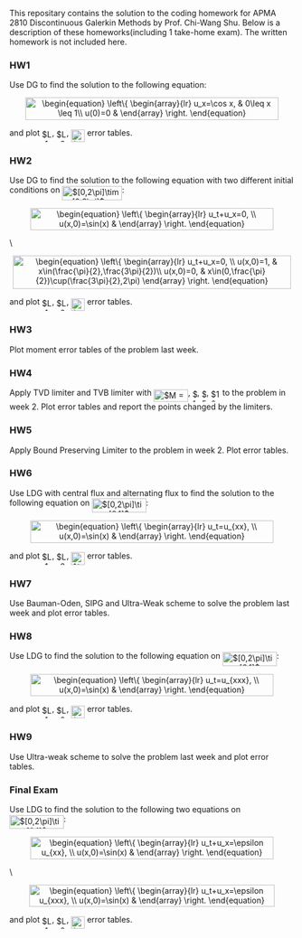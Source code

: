 This repositary contains the solution to the coding homework for APMA 2810 Discontinuous Galerkin Methods by Prof. Chi-Wang Shu. Below is a description of these homeworks(including 1 take-home exam). The written homework is not included here.

### **HW1**

Use DG to find the solution to the following equation:
<p align="center"><img alt="\begin{equation}&#10;\left\{&#10;             \begin{array}{lr}&#10;             u_x=\cos x, &amp;  0\leq x \leq 1\\&#10;             u(0)=0 &amp;  &#10;             \end{array}&#10;\right.&#10;\end{equation}" src="https://rawgit.com/zzhang222/dg/master/svgs/13344509d7232284f0fb074711415c7a.png" align="middle" width="447.71743994999997pt" height="39.452455349999994pt"/></p>
and plot <img alt="$L_1$" src="https://rawgit.com/zzhang222/dg/master/svgs/929ed909014029a206f344a28aa47d15.png" align="middle" width="17.73978854999999pt" height="22.465723500000017pt"/>, <img alt="$L_2$" src="https://rawgit.com/zzhang222/dg/master/svgs/4327ea69d9c5edcc8ddaf24f1d5b47e4.png" align="middle" width="17.73978854999999pt" height="22.465723500000017pt"/>, <img alt="$L_{\infty}$" src="https://rawgit.com/zzhang222/dg/master/svgs/986e40e0f11ab0c97cfd953d6e3fb747.png" align="middle" width="24.292324649999987pt" height="22.465723500000017pt"/> error tables.

### **HW2**

Use DG to find the solution to the following equation with two different initial conditions on <img alt="$[0,2\pi]\times[0,2\pi]$" src="https://rawgit.com/zzhang222/dg/master/svgs/0f1880c6e7bbc3ac10285066ac8ba019.png" align="middle" width="105.76486634999999pt" height="24.65753399999998pt"/>:
<p align="center"><img alt="\begin{equation}&#10;\left\{&#10;             \begin{array}{lr}&#10;             u_t+u_x=0, \\&#10;             u(x,0)=\sin(x) &amp;  &#10;             \end{array}&#10;\right.&#10;\end{equation}" src="https://rawgit.com/zzhang222/dg/master/svgs/825df8af772fed0c9d30e6b4442110fd.png" align="middle" width="429.42427605pt" height="39.452455349999994pt"/></p>
\
<p align="center"><img alt="\begin{equation}&#10;\left\{&#10;             \begin{array}{lr}&#10;             u_t+u_x=0, \\&#10;             u(x,0)=1, &amp;  x\in(\frac{\pi}{2},\frac{3\pi}{2})\\&#10;             u(x,0)=0, &amp;  x\in(0,\frac{\pi}{2})\cup(\frac{3\pi}{2},2\pi)&#10;             \end{array}&#10;\right.&#10;\end{equation}" src="https://rawgit.com/zzhang222/dg/master/svgs/f7d752fc0ab8308a0f68f8073ba3a8ac.png" align="middle" width="491.1943278pt" height="59.178683850000006pt"/></p>
and plot <img alt="$L_1$" src="https://rawgit.com/zzhang222/dg/master/svgs/929ed909014029a206f344a28aa47d15.png" align="middle" width="17.73978854999999pt" height="22.465723500000017pt"/>, <img alt="$L_2$" src="https://rawgit.com/zzhang222/dg/master/svgs/4327ea69d9c5edcc8ddaf24f1d5b47e4.png" align="middle" width="17.73978854999999pt" height="22.465723500000017pt"/>, <img alt="$L_{\infty}$" src="https://rawgit.com/zzhang222/dg/master/svgs/986e40e0f11ab0c97cfd953d6e3fb747.png" align="middle" width="24.292324649999987pt" height="22.465723500000017pt"/> error tables.

### **HW3**

Plot moment error tables of the problem last week.

### **HW4**

Apply TVD limiter and TVB limiter with <img alt="$M = 0.1$" src="https://rawgit.com/zzhang222/dg/master/svgs/5781b091b470317acd7f461f904dcf36.png" align="middle" width="60.66198929999999pt" height="22.465723500000017pt"/>, <img alt="$1$" src="https://rawgit.com/zzhang222/dg/master/svgs/034d0a6be0424bffe9a6e7ac9236c0f5.png" align="middle" width="8.219209349999991pt" height="21.18721440000001pt"/>, <img alt="$5$" src="https://rawgit.com/zzhang222/dg/master/svgs/9612eecfec9dadf1a81d296bd2473777.png" align="middle" width="8.219209349999991pt" height="21.18721440000001pt"/>, <img alt="$10$" src="https://rawgit.com/zzhang222/dg/master/svgs/b0c08f9b595a704efb907fc688034d80.png" align="middle" width="16.438418699999993pt" height="21.18721440000001pt"/> to the problem in week 2. Plot error tables and report the points changed by the limiters.

### **HW5**

Apply Bound Preserving Limiter to the problem in week 2. Plot error tables.

### **HW6**

Use LDG with central flux and alternating flux to find the solution to the following equation on <img alt="$[0,2\pi]\times[0,1]$" src="https://rawgit.com/zzhang222/dg/master/svgs/0bb8c0cc4fff220f3dc9ff3b13b2c985.png" align="middle" width="95.80477829999998pt" height="24.65753399999998pt"/>:
<p align="center"><img alt="\begin{equation}&#10;\left\{&#10;             \begin{array}{lr}&#10;             u_t=u_{xx}, \\&#10;             u(x,0)=\sin(x) &amp;  &#10;             \end{array}&#10;\right.&#10;\end{equation}" src="https://rawgit.com/zzhang222/dg/master/svgs/f73503b1bc5e3c3bf8cb90960bbdb18f.png" align="middle" width="429.42427605pt" height="39.452455349999994pt"/></p>
and plot <img alt="$L_1$" src="https://rawgit.com/zzhang222/dg/master/svgs/929ed909014029a206f344a28aa47d15.png" align="middle" width="17.73978854999999pt" height="22.465723500000017pt"/>, <img alt="$L_2$" src="https://rawgit.com/zzhang222/dg/master/svgs/4327ea69d9c5edcc8ddaf24f1d5b47e4.png" align="middle" width="17.73978854999999pt" height="22.465723500000017pt"/>, <img alt="$L_{\infty}$" src="https://rawgit.com/zzhang222/dg/master/svgs/986e40e0f11ab0c97cfd953d6e3fb747.png" align="middle" width="24.292324649999987pt" height="22.465723500000017pt"/> error tables.

### **HW7**

Use Bauman-Oden, SIPG and Ultra-Weak scheme to solve the problem last week and plot error tables.

### **HW8**

Use LDG to find the solution to the following equation on <img alt="$[0,2\pi]\times[0,1]$" src="https://rawgit.com/zzhang222/dg/master/svgs/0bb8c0cc4fff220f3dc9ff3b13b2c985.png" align="middle" width="95.80477829999998pt" height="24.65753399999998pt"/>:
<p align="center"><img alt="\begin{equation}&#10;\left\{&#10;             \begin{array}{lr}&#10;             u_t=u_{xxx}, \\&#10;             u(x,0)=\sin(x) &amp;  &#10;             \end{array}&#10;\right.&#10;\end{equation}" src="https://rawgit.com/zzhang222/dg/master/svgs/9554cd7d12947524b47a123734ad8cee.png" align="middle" width="429.42427605pt" height="39.452455349999994pt"/></p>
and plot <img alt="$L_1$" src="https://rawgit.com/zzhang222/dg/master/svgs/929ed909014029a206f344a28aa47d15.png" align="middle" width="17.73978854999999pt" height="22.465723500000017pt"/>, <img alt="$L_2$" src="https://rawgit.com/zzhang222/dg/master/svgs/4327ea69d9c5edcc8ddaf24f1d5b47e4.png" align="middle" width="17.73978854999999pt" height="22.465723500000017pt"/>, <img alt="$L_{\infty}$" src="https://rawgit.com/zzhang222/dg/master/svgs/986e40e0f11ab0c97cfd953d6e3fb747.png" align="middle" width="24.292324649999987pt" height="22.465723500000017pt"/> error tables.

### **HW9**

Use Ultra-weak scheme to solve the problem last week and plot error tables.

### **Final Exam**

Use LDG to find the solution to the following two equations on <img alt="$[0,2\pi]\times[0,1]$" src="https://rawgit.com/zzhang222/dg/master/svgs/0bb8c0cc4fff220f3dc9ff3b13b2c985.png" align="middle" width="95.80477829999998pt" height="24.65753399999998pt"/>:
<p align="center"><img alt="\begin{equation}&#10;\left\{&#10;             \begin{array}{lr}&#10;             u_t+u_x=\epsilon u_{xx}, \\&#10;             u(x,0)=\sin(x) &amp;  &#10;             \end{array}&#10;\right.&#10;\end{equation}" src="https://rawgit.com/zzhang222/dg/master/svgs/bd1e61bdc049b95a08d40047a42420a0.png" align="middle" width="429.42427605pt" height="39.452455349999994pt"/></p>
\
<p align="center"><img alt="\begin{equation}&#10;\left\{&#10;             \begin{array}{lr}&#10;             u_t+u_x=\epsilon u_{xxx}, \\&#10;             u(x,0)=\sin(x) &amp;  &#10;             \end{array}&#10;\right.&#10;\end{equation}" src="https://rawgit.com/zzhang222/dg/master/svgs/2c27fc6a7dbaac2b81ce8d7484c7e75a.png" align="middle" width="433.0896207pt" height="39.452455349999994pt"/></p>
and plot <img alt="$L_1$" src="https://rawgit.com/zzhang222/dg/master/svgs/929ed909014029a206f344a28aa47d15.png" align="middle" width="17.73978854999999pt" height="22.465723500000017pt"/>, <img alt="$L_2$" src="https://rawgit.com/zzhang222/dg/master/svgs/4327ea69d9c5edcc8ddaf24f1d5b47e4.png" align="middle" width="17.73978854999999pt" height="22.465723500000017pt"/>, <img alt="$L_{\infty}$" src="https://rawgit.com/zzhang222/dg/master/svgs/986e40e0f11ab0c97cfd953d6e3fb747.png" align="middle" width="24.292324649999987pt" height="22.465723500000017pt"/> error tables.

